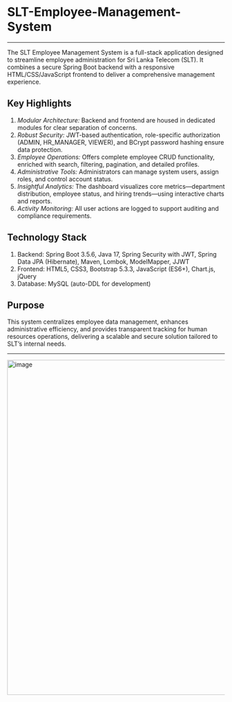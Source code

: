 # SLT-Employee-Management-System
---

The SLT Employee Management System is a full-stack application designed to streamline employee administration for Sri Lanka Telecom (SLT). It combines a secure Spring Boot backend with a responsive HTML/CSS/JavaScript frontend to deliver a comprehensive management experience.

Key Highlights
---

 01. *Modular Architecture:* Backend and frontend are housed in dedicated modules for clear separation of concerns.
02. *Robust Security:* JWT-based authentication, role-specific authorization (ADMIN, HR_MANAGER, VIEWER), and BCrypt password hashing ensure data protection.
03. *Employee Operations:* Offers complete employee CRUD functionality, enriched with search, filtering, pagination, and detailed profiles.
04. *Administrative Tools:* Administrators can manage system users, assign roles, and control account status.
05. *Insightful Analytics:* The dashboard visualizes core metrics—department distribution, employee status, and hiring trends—using interactive charts and reports.
06. *Activity Monitoring:* All user actions are logged to support auditing and compliance requirements.

Technology Stack
---

01. Backend: Spring Boot 3.5.6, Java 17, Spring Security with JWT, Spring Data JPA (Hibernate), Maven, Lombok, ModelMapper, JJWT
02. Frontend: HTML5, CSS3, Bootstrap 5.3.3, JavaScript (ES6+), Chart.js, jQuery
03. Database: MySQL (auto-DDL for development)

Purpose
---

This system centralizes employee data management, enhances administrative efficiency, and provides transparent tracking for human resources operations, delivering a scalable and secure solution tailored to SLT’s internal needs.

---

<img width="1537" height="775" alt="image" src="https://github.com/user-attachments/assets/63b93185-2a64-4070-a869-0f8b41473c56" />


